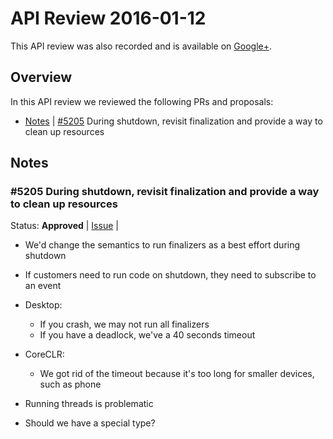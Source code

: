 # API Review 2016-01-12

This API review was also recorded and is available on [Google+](https://plus.google.com/events/c147l9eb5ibs2br2aciqvqlapr4).

## Overview

In this API review we reviewed the following PRs and proposals:

* [Notes](#5205-during-shutdown-revisit-finalization-and-provide-a-way-to-clean-up-resources) | [#5205](https://github.com/dotnet/corefx/issues/5205) During shutdown, revisit finalization and provide a way to clean up resources

## Notes

### #5205 During shutdown, revisit finalization and provide a way to clean up resources

Status: **Approved** |
[Issue](https://github.com/dotnet/corefx/issues/5205) |

* We'd change the semantics to run finalizers as a best effort during shutdown
* If customers need to run code on shutdown, they need to subscribe to an event
* Desktop:
    - If you crash, we may not run all finalizers
    - If you have a deadlock, we've a 40 seconds timeout
* CoreCLR:
    - We got rid of the timeout because it's too long for smaller devices, such as phone

* Running threads is problematic
* Should we have a special type?
